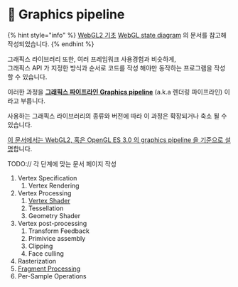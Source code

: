 # 🏮 Graphics pipeline

{% hint style="info" %}
[WebGL2 기초](https://webgl2fundamentals.org/webgl/lessons/ko/webgl-fundamentals.html)  [WebGL state diagram](https://webgl2fundamentals.org/webgl/lessons/resources/webgl-state-diagram.html?exampleId=smallest-glsl#no-help) 의 문서를 참고해 작성되었습니다.
{% endhint %}

그래픽스 라이브러리 또한, 여러 프레임워크 사용경험과 비슷하게,\
그래픽스 API 가 지정한 방식과 순서로 코드를 작성 해야만 동작하는 프로그램을 작성 할 수 있습니다.

이러한 과정을 [**그래픽스 파이프라인** **Graphics pipeline**](https://ko.wikipedia.org/wiki/%EA%B7%B8%EB%9E%98%ED%94%BD%EC%8A%A4\_%ED%8C%8C%EC%9D%B4%ED%94%84%EB%9D%BC%EC%9D%B8) (a.k.a 렌더링 파이프라인) 이라고 부릅니다.

사용하는 그래픽스 라이브러리의 종류와 버전에 따라 이 과정은 확장되거나 축소 될 수 있습니다.

[이 문서에서는 WebGL2, 혹은 OpenGL ES 3.0 의 graphics pipeline 을 기준으로 설명](undefined.md)합니다.&#x20;

TODO:// 각 단계에 맞는 문서 페이지 작성

1. Vertex Specification
   1. Vertex Rendering
2. Vertex Processing
   1. [Vertex Shader](vertex-shader.md)
   2. Tessellation
   3. Geometry Shader
3. Vertex post-processing
   1. Transform Feedback
   2. Primivice assembly
   3. Clipping
   4. Face culling
4. Rasterization
5. [Fragment Processing](fragment-shader.md)
6. Per-Sample Operations
